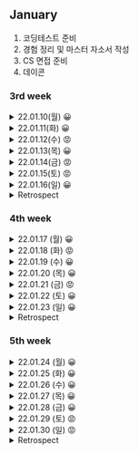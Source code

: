 
## January
  1. 코딩테스트 준비
  2. 경험 정리 및 마스터 자소서 작성
  3. CS 면접 준비
  4. 데이콘


### 3rd week

<details markdown="1">
<summary>22.01.10(월) 😀</summary>
</br>

__강의__
- [x] SDS 알고리즘 특강 듣기

__알고리즘__
- [x] 알고리즘 문제 5개 풀기

* [2667 단지번호붙이기](https://www.acmicpc.net/problem/2667)  /  [풀이](https://github.com/sala0320/Daily_Algorithm/blob/main/BFS%2BDFS/BackJoon/2667.py)  
  * `DFS`
  * DFS 돌면서 1이면 count증가  

* [11722 가장 긴 감소하는 부분수열](https://www.acmicpc.net/problem/11722)  /  [풀이](https://github.com/sala0320/Daily_Algorithm/blob/main/DP/11722.py)  
  * `DP`
  * dp에 i까지 감소한 수들 개수 넣기, 현재 수 이전의 수들 다 돌면서 이전의 수가 더 크면 max(dp[현재], dp[이전]+1)
* [11053 가장 긴 증가하는 부분수열](https://www.acmicpc.net/problem/11053)  /  [풀이](https://github.com/sala0320/Daily_Algorithm/blob/main/DP/11053.py) 
  * `DP`

* [1717 집합의 표현](https://www.acmicpc.net/problem/1717)  /   [풀이](https://github.com/sala0320/Daily_Algorithm/blob/main/Graph/BackJoon/1717.py)  
  * `Union-find`
  * 파이썬 RecusionError 주의
* [1197 최소 스패닝 트리](https://www.acmicpc.net/problem/1197)  /   [풀이](https://github.com/sala0320/Daily_Algorithm/blob/main/Graph/BackJoon/1197.py) 
  * `MST` `크루스칼`  
  * V 정렬, Uninon-find로 사이클 탐지, 사이클 없으면(find 결과 다르면) union하고 cost 더하기


__취업 준비__  
- [X] 자소서 특강 듣기
    
</details>

<details markdown="1">
<summary>22.01.11(화) 😀</summary>
</br>

__알고리즘__
- [X] 알고리즘 문제 3개 풀기

* [1753 최단경로](https://www.acmicpc.net/problem/1753) / [풀이](https://github.com/sala0320/Daily_Algorithm/blob/main/Graph/BackJoon/1753.py)
  * `Dijkstra`
  * heapq.heappush(queue, (가중치, 노드)) 튜플 내 순서 중요  
    heapq에 튜플넣을 때 튜플 맨 앞에 있는 값을 기준으로 최소 힙이 구성된다.
  * Python 시간초과 주의
    반복문으로 여러 줄 입력받을 때는 input()대신 sys.stdin.readline()
    ```python
    import sys
    input = sys.stdin.readline
    ```
* [1238 파티](https://www.acmicpc.net/problem/1238) / [풀이](https://github.com/sala0320/Daily_Algorithm/blob/main/Graph/BackJoon/1238.py)
  * `Dijkstra`
  * 각 학생마다 파티 장소로 가는 최단 거리 테이블 + 파티 장소에서 집으로 오는 최단거리 테이블

* [5014 스타트링크](https://www.acmicpc.net/problem/5014) / [풀이](https://github.com/sala0320/Daily_Algorithm/blob/main/BFS%2BDFS/BackJoon/5014.py)
  * `BFS`
  * 큐 사용해서 현재 위치에서 업/다운, 이미 방문했던 곳 큐에 넣지 말기
  
__취업 준비__ 
- [ ] 마스터 자소서 작성 

</details>

<details markdown="1">
<summary>22.01.12(수) 😡</summary>
</br>

__알고리즘__
- [ ] 알고리즘 문제 3개 풀기

* [1976 여행가자](https://www.acmicpc.net/problem/1976) / [풀이](https://github.com/sala0320/Daily_Algorithm/blob/main/Graph/BackJoon/1976.py)
  * `Union-Find`
  * 연결된 여행지 Union, 가고자 하는 여행지 find했을 때 같으면 YES
  
* [1520 내리막길](https://www.acmicpc.net/problem/1520) / [풀이](https://github.com/sala0320/Daily_Algorithm/blob/main/BFS%2BDFS/BackJoon/1520.py)
  * `DFS` `DP`
  * DFS로만 하면 시과초과가 나서 DP를 적용해야 함  
  <img src="https://user-images.githubusercontent.com/49435163/149088599-b266b4b0-442c-43be-9f47-82709a2273ed.png" width="500" height="250"/>

__인공지능__
- [x] 데이콘 리더보드 제출
  
</details>

<details markdown="1">
<summary>22.01.13(목) 😀</summary>
</br>

__알고리즘__
- [x] 알고리즘 문제 3개 풀기 
* [1932 정수삼각형](https://www.acmicpc.net/problem/1932) / [풀이](https://github.com/sala0320/Daily_Algorithm/blob/main/DP/BackJoon/1932.py)
  * `DP` 
  * 가장 왼쪽일 때, 오른쪽일때, 중앙일때 나눠서 이전 층까지의 합에 더해서 계산 
* [11659 구간합구하기4](https://www.acmicpc.net/problem/11659) / [풀이](https://github.com/sala0320/Daily_Algorithm/blob/main/DP/BackJoon/11659.py)
  * `DP`
  * sys로 input속도 올리기
* [11660 구간합구하기5](https://www.acmicpc.net/problem/11660) / [풀이](https://github.com/sala0320/Daily_Algorithm/blob/main/DP/BackJoon/11660.py)
  * `DP`


__인공지능__
- [ ] 시계열 모델 공부
- [x] 데이콘 리더보드 제출

__취업 준비__ 
- [x] 코딩테스트

</details>

<details markdown="1">
<summary>22.01.14(금) 😡</summary>
</br>

__알고리즘__
- [ ] 알고리즘 문제 3개 풀기  

__취업 준비__ 
- [x] 자소서 마감 제출
- [x] 면접스터디

</details>

<details markdown="1">
<summary>22.01.15(토) 😡</summary>
</br>

__알고리즘__
- [x] 코딩테스트 본거 풀이 영상 보기

__취업 준비__ 
- [x] 코딩테스트

</details>

<details markdown="1">
<summary>22.01.16(일) 😀</summary>
</br>

__알고리즘__
- [x] 이번주 푼 문제들 복습
  * DP 정리
  * Graph 정리
- [x] 이번주 못 푼 나머지 문제들 풀기  
* [1915 가장 큰 정사각형](https://www.acmicpc.net/problem/1915) / [풀이](https://github.com/sala0320/Daily_Algorithm/blob/main/DP/BackJoon/1915.py)
  * `DP` 
  * dp : 현재까지 가장 큰 정사각형의 한 변의 길이
  * dp[i][j] = min(dp[i-1][j-1], dp[i-1][j], dp[i][j-1]) + 1
  
__인공지능__
- [ ] CoAtNet 공부
- [ ] 데이콘 리더보드 제출

</details>

<details markdown="1">
<summary>Retrospect</summary>
</br> 

__🥕당근🥕__  
- 알고리즘 공부 많이 하고 문제도 많이 풀었다.
- 서류도 많이 내보고, 합격해서 코딩테스트도 많이 봤다 다 거름이 될 것이다.  

__🗡채찍🗡__
- 코딩테스트는 여전히 많이 어렵고, 아이디어가 잘 떠오르지 않는다. 
  알고리즘 문제 더더더 많이 풀고 아이디어의 폭을 넓히자!무조건 1순위는 알고리즘!!
- 빨리 마스터 자소서 완성하고 자소서 클리닉 받자!
- 시계열 모델, 분류 모델 SOTA 공부하고 1일 1회 데이콘 제출 하자
  
</details>

### 4th week

<details markdown="1">
<summary>22.01.17 (월) 😀</summary>
</br>

__알고리즘__
- [ ] 알고리즘 3문제 풀기
* [12865 평범한 배낭](https://www.acmicpc.net/problem/12865) / [풀이](https://github.com/sala0320/Daily_Algorithm/blob/main/DP/BackJoon/12865.py)
  * `DP`
  * 물건이 하나씩 추가되고 넣을 수 있는 최대 무게를 하나씩 늘려가면서, 물건 넣을지 말지에 따라서 최대 가치
  * 다른 사람들 풀이 보니까 DP를 dict로 많이 푸는 것 같다!!dict로 푸는게 훨 빠르다!!😲  
  <img src="https://user-images.githubusercontent.com/49435163/149879026-6888ff3f-c6a8-4675-9542-02eae5d93ddf.png"  width="600" height="400"/>
  
  
__인공지능__
- [x] 데이콘 실험 돌리기
  * 파이썬 파일로 바꾸기, 시드 고정, cuda로 학습
  * NFnet, ViT, Coatnet 공부 및 실험
  
__취업 준비__ 
- [x] 자소서 마감 제출
</details>

<details markdown="1">
<summary>22.01.18 (화) 😡</summary>
</br>

__알고리즘__
- [ ] 알고리즘 3문제 풀기

* [14600 샤워실 바닥 깔기](https://www.acmicpc.net/problem/14600) / [풀이](https://github.com/sala0320/Daily_Algorithm/blob/main/%EA%B5%AC%ED%98%84/BackJoon/14600.py)
  * `분할정복`
  * 트로미노 타일링이라는 유명한 분할 정복 문제
  <img src="https://user-images.githubusercontent.com/49435163/149934848-898715b4-909e-44ba-b813-ffe761bd67eb.png" width="600" height="400"/>

  
</details>


<details markdown="1">
<summary>22.01.19 (수) 😀</summary>
</br>

__알고리즘__
- [ ] 알고리즘 2문제 풀기
* [19238 스타트택시](https://www.acmicpc.net/problem/19238) / [풀이](https://github.com/sala0320/Daily_Algorithm/blob/main/BFS%2BDFS/BackJoon/19238.py)
  * 승객의 도착지 같을 수 있음
  * 택시가 승객을 태웠을 때 해당 자리 0으로 표시
  * 같은 거리 처리는 heapq로
  * dfs 두번 돌리기
  * 왜 틀렸는지 다시 알아보기 문제 풀이 플로우 다시 파악하기
  <img src ="https://user-images.githubusercontent.com/49435163/150184102-94e193ab-7c03-4836-9c92-49da0051dd8c.png" width="600" height="400"/>

  __인공지능__
- [x] 데이콘 리더보드 제출

__취업 준비__ 
- [x] 코딩테스트

</details>

<details markdown="1">
<summary>22.01.20 (목) 😀</summary>
</br>

__알고리즘__
- [ ] 알고리즘 2문제 풀기
* [14501 퇴사](https://www.acmicpc.net/problem/14501) / [풀이](https://github.com/sala0320/Daily_Algorithm/blob/main/DP/BackJoon/14501.py)  
  * `DP`
  * 상담날짜가 퇴사 날짜를 넘어가면 안되므로 퇴사날짜부터 거꾸로 dp table 채우기
  <img src ="https://user-images.githubusercontent.com/49435163/150247587-95ec3530-1201-4a8a-b882-e78763a977f0.png" width="600" height="150"/>  


__취업 준비__ 
- [x] 포트폴리오 느낌점 다시 정리
- [x] 자소서 제출 마감
</details>


<details markdown="1">
<summary>22.01.21 (금) 😡</summary>
</br>

__알고리즘__
- [ ] 알고리즘 2문제 풀기
* [15483 편집거리](https://www.acmicpc.net/problem/15483)

</details>

<details markdown="1">
<summary>22.01.22 (토) 😀</summary>
</br>

__취업 준비__ 
- [x] 면접 준비
- [x] PT 면접 자료 만들기

</details>

<details markdown="1">
<summary>22.01.23 (일) 😀</summary>
</br>

__취업 준비__ 
- [x] 면접 준비
- [x] PT 면접 자료 만들기

</details>

<details markdown="1">
<summary>Retrospect</summary>
</br> 

__🥕당근🥕__
- 꾸준히 알고리즘 문제를 푸랴고 노력했다.  
- 면접 준비를 많이 하였다.  
  
__🗡채찍🗡__
- 몸이 아파서 이틀간 제대로 공부를 못해서 아쉽다.

</details>

### 5th week

<details markdown="1">
<summary>22.01.24 (월) 😀</summary>
</br>

__알고리즘__
- [x] 알고리즘 1문제 풀기

__취업 준비__ 
- [x] 면접 준비 

</details>

<details markdown="1">
<summary>22.01.25 (화) 😀</summary>
</br>

__알고리즘__
- [x] 알고리즘 1문제 풀기

__취업 준비__ 
- [x] 면접 준비 
- [x] 면접
</details>

<details markdown="1">
<summary>22.01.26 (수) 😀</summary>
</br>

__알고리즘__
- [x] 알고리즘 1문제 풀기

__취업 준비__ 
- [x] 면접 준비 

</details>

<details markdown="1">
<summary>22.01.27 (목) 😀</summary>
</br>

__알고리즘__
- [x] 알고리즘 1문제 풀기

__취업 준비__ 
- [x] 면접 
- [x] 면접 스터디 준비

</details>

<details markdown="1">
<summary>22.01.28 (금) 😀</summary>
</br>

__알고리즘__
- [x] 알고리즘 1문제 풀기

__취업 준비__ 
- [x] 면접 스터디

</details>

<details markdown="1">
<summary>22.01.29 (토) 😡</summary>
</br>

__알고리즘__
- [x] 알고리즘 1문제 풀기

__취업 준비__ 
- [x] 코딩 테스트

</details>

<details markdown="1">
<summary>22.01.30 (일) 😡</summary>
</br>

__알고리즘__
- [ ] 알고리즘 1문제 풀기

</details>
<details markdown="1">
<summary>Retrospect</summary>
</br> 

__🥕당근🥕__
- 보잘 것 없는 나를 좋게 봐주신 곳들이 있어서 기분좋았던 일주일이였다.
- 면접 준비를 많이 하였다.
  
__🗡채찍🗡__
- 알고리즘 문제를 더 많이 풀자.
- 아직 부족한 부분이 많으니, 면접 스터디 준비 열심히 하자.
- C/C++도 슬슬 손에 익히자.

</details>